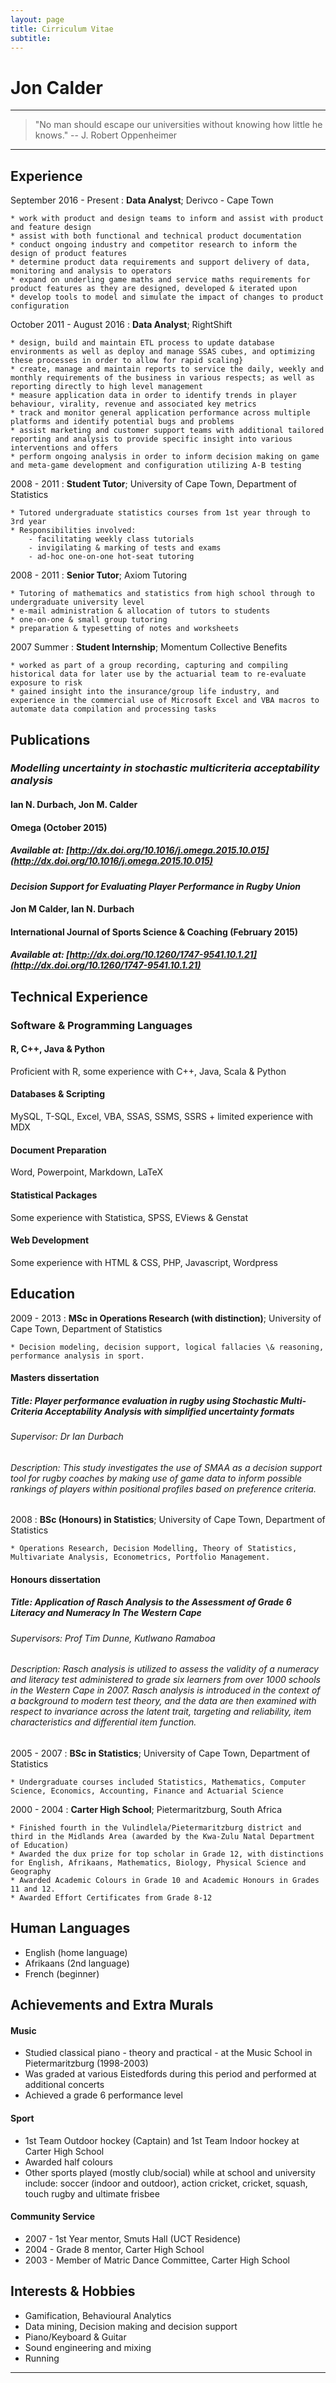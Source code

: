 ```yaml
---
layout: page
title: Cirriculum Vitae
subtitle: 
---
```


Jon Calder
============

----

>  "No man should escape our universities without knowing how little he knows." -- J. Robert Oppenheimer

----

Experience
---------

September 2016 - Present
:   **Data Analyst**; Derivco - Cape Town

    * work with product and design teams to inform and assist with product and feature design
    * assist with both functional and technical product documentation
    * conduct ongoing industry and competitor research to inform the design of product features
    * determine product data requirements and support delivery of data, monitoring and analysis to operators
    * expand on underling game maths and service maths requirements for product features as they are designed, developed & iterated upon
    * develop tools to model and simulate the impact of changes to product configuration

October 2011 - August 2016
:   **Data Analyst**; RightShift

    * design, build and maintain ETL process to update database environments as well as deploy and manage SSAS cubes, and optimizing these processes in order to allow for rapid scaling}
    * create, manage and maintain reports to service the daily, weekly and monthly requirements of the business in various respects; as well as reporting directly to high level management
    * measure application data in order to identify trends in player behaviour, virality, revenue and associated key metrics
    * track and monitor general application performance across multiple platforms and identify potential bugs and problems
    * assist marketing and customer support teams with additional tailored reporting and analysis to provide specific insight into various interventions and offers
    * perform ongoing analysis in order to inform decision making on game and meta-game development and configuration utilizing A-B testing
    
2008 - 2011
:   **Student Tutor**; University of Cape Town, Department of Statistics

    * Tutored undergraduate statistics courses from 1st year through to 3rd year
    * Responsibilities involved:
        - facilitating weekly class tutorials
        - invigilating & marking of tests and exams
        - ad-hoc one-on-one hot-seat tutoring

2008 - 2011
:   **Senior Tutor**; Axiom Tutoring

    * Tutoring of mathematics and statistics from high school through to undergraduate university level
    * e-mail administration & allocation of tutors to students
    * one-on-one & small group tutoring
    * preparation & typesetting of notes and worksheets
    
2007 Summer
:   **Student Internship**; Momentum Collective Benefits

    * worked as part of a group recording, capturing and compiling historical data for later use by the actuarial team to re-evaluate exposure to risk
    * gained insight into the insurance/group life industry, and experience in the commercial use of Microsoft Excel and VBA macros to automate data compilation and processing tasks

Publications
------------

### _Modelling uncertainty in stochastic multicriteria acceptability analysis_
#### Ian N. Durbach, Jon M. Calder 
#### Omega (October 2015)
##### Available at: [http://dx.doi.org/10.1016/j.omega.2015.10.015](http://dx.doi.org/10.1016/j.omega.2015.10.015)
					
#### _Decision Support for Evaluating Player Performance in Rugby Union_
#### Jon M Calder, Ian N. Durbach 
#### International Journal of Sports Science & Coaching (February 2015)
##### Available at: [http://dx.doi.org/10.1260/1747-9541.10.1.21](http://dx.doi.org/10.1260/1747-9541.10.1.21)

Technical Experience
--------------------

### Software & Programming Languages
#### R, C++, Java \& Python 
Proficient with R, some experience with C++, Java, Scala \& Python
#### Databases \& Scripting
MySQL, T-SQL, Excel, VBA, SSAS, SSMS, SSRS + limited experience with MDX
#### Document Preparation
Word, Powerpoint, Markdown, LaTeX
#### Statistical Packages
Some experience with Statistica, SPSS, EViews & Genstat
#### Web Development
Some experience with HTML \& CSS, PHP, Javascript, Wordpress

Education
----------

2009 - 2013
:   **MSc in Operations Research (with distinction)**; University of Cape Town, Department of Statistics

    * Decision modeling, decision support, logical fallacies \& reasoning, performance analysis in sport.
    
#### Masters dissertation
##### Title: _Player performance evaluation in rugby using Stochastic Multi-Criteria Acceptability Analysis with simplified uncertainty formats_
###### Supervisor: Dr Ian Durbach
###### Description: This study investigates the use of SMAA as a decision support tool for rugby coaches by making use of game data to inform possible rankings of players within positional profiles based on preference criteria.
    
2008
:   **BSc (Honours) in Statistics**; University of Cape Town, Department of Statistics

    * Operations Research, Decision Modelling, Theory of Statistics, Multivariate Analysis, Econometrics, Portfolio Management.
    
#### Honours dissertation
##### Title: _Application of Rasch Analysis to the Assessment of Grade 6 Literacy and Numeracy In The Western Cape_
###### Supervisors: Prof Tim Dunne, Kutlwano Ramaboa
###### Description: Rasch analysis is utilized to assess the validity of a numeracy and literacy test administered to grade six learners from over 1000 schools in the Western Cape in 2007. Rasch analysis is introduced in the context of a background to modern test theory, and the data are then examined with respect to invariance across the latent trait, targeting and reliability, item characteristics and differential item function.

2005 - 2007
:   **BSc in Statistics**; University of Cape Town, Department of Statistics

    * Undergraduate courses included Statistics, Mathematics, Computer Science, Economics, Accounting, Finance and Actuarial Science

2000 - 2004
:   **Carter High School**; Pietermaritzburg, South Africa

    * Finished fourth in the Vulindlela/Pietermaritzburg district and third in the Midlands Area (awarded by the Kwa-Zulu Natal Department of Education)
    * Awarded the dux prize for top scholar in Grade 12, with distinctions for English, Afrikaans, Mathematics, Biology, Physical Science and Geography
    * Awarded Academic Colours in Grade 10 and Academic Honours in Grades 11 and 12.
    * Awarded Effort Certificates from Grade 8-12

Human Languages
---------------

* English (home language)
* Afrikaans (2nd language)
* French (beginner)
  
Achievements and Extra Murals
-----------------------------

#### Music
  * Studied classical piano - theory and practical - at the Music School in Pietermaritzburg (1998-2003)
  * Was graded at various Eistedfords during this period and performed at additional concerts
  * Achieved a grade 6 performance level

#### Sport
  * 1st Team Outdoor hockey (Captain) and 1st Team Indoor hockey at Carter High School
  * Awarded half colours
  * Other sports played (mostly club/social) while at school and university include: soccer (indoor and outdoor), action cricket, cricket, squash, touch rugby and ultimate frisbee
 
#### Community Service
  * 2007 - 1st Year mentor, Smuts Hall (UCT Residence)
  * 2004 - Grade 8 mentor, Carter High School
  * 2003 - Member of Matric Dance Committee, Carter High School

Interests \& Hobbies
--------------------
* Gamification, Behavioural Analytics
* Data mining, Decision making and decision support
* Piano/Keyboard & Guitar
* Sound engineering and mixing
* Running

----

